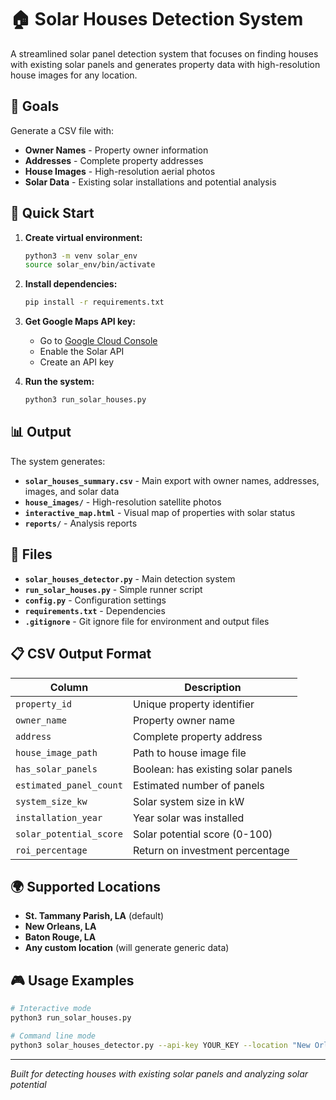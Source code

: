 # 🏠 Solar Houses Detection System

A streamlined solar panel detection system that focuses on finding houses with existing solar panels and generates property data with high-resolution house images for any location.

## 🎯 Goals

Generate a CSV file with:
- **Owner Names** - Property owner information
- **Addresses** - Complete property addresses  
- **House Images** - High-resolution aerial photos
- **Solar Data** - Existing solar installations and potential analysis

## 🚀 Quick Start

1. **Create virtual environment:**
   ```bash
   python3 -m venv solar_env
   source solar_env/bin/activate
   ```

2. **Install dependencies:**
   ```bash
   pip install -r requirements.txt
   ```

3. **Get Google Maps API key:**
   - Go to [Google Cloud Console](https://console.cloud.google.com/)
   - Enable the  Solar API
   - Create an API key

4. **Run the system:**
   ```bash
   python3 run_solar_houses.py
   ```

## 📊 Output

The system generates:
- **`solar_houses_summary.csv`** - Main export with owner names, addresses, images, and solar data
- **`house_images/`** - High-resolution satellite photos
- **`interactive_map.html`** - Visual map of properties with solar status
- **`reports/`** - Analysis reports

## 🔧 Files

- **`solar_houses_detector.py`** - Main detection system
- **`run_solar_houses.py`** - Simple runner script
- **`config.py`** - Configuration settings
- **`requirements.txt`** - Dependencies
- **`.gitignore`** - Git ignore file for environment and output files

## 📋 CSV Output Format

| Column | Description |
|--------|-------------|
| `property_id` | Unique property identifier |
| `owner_name` | Property owner name |
| `address` | Complete property address |
| `house_image_path` | Path to house image file |
| `has_solar_panels` | Boolean: has existing solar panels |
| `estimated_panel_count` | Estimated number of panels |
| `system_size_kw` | Solar system size in kW |
| `installation_year` | Year solar was installed |
| `solar_potential_score` | Solar potential score (0-100) |
| `roi_percentage` | Return on investment percentage |

## 🌍 Supported Locations

- **St. Tammany Parish, LA** (default)
- **New Orleans, LA**
- **Baton Rouge, LA**
- **Any custom location** (will generate generic data)

## 🎮 Usage Examples

```bash
# Interactive mode
python3 run_solar_houses.py

# Command line mode
python3 solar_houses_detector.py --api-key YOUR_KEY --location "New Orleans, LA" --max-properties 15
```

---

*Built for detecting houses with existing solar panels and analyzing solar potential*

